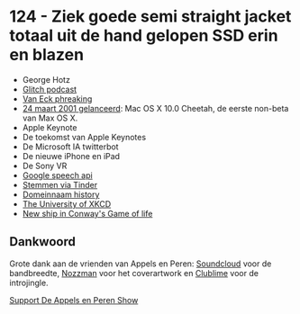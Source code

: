 # 124 - Ziek goede semi straight jacket totaal uit de hand gelopen SSD erin en blazen

<ul>
<li>George Hotz</li>
<li><a href="http://www.glitch.show" rel="nofollow">Glitch podcast</a></li>
<li><a href="https://en.wikipedia.org/wiki/Van_Eck_phreaking" rel="nofollow">Van Eck phreaking</a></li>
<li><a href="https://www.youtube.com/watch?v=Ko4V3G4NqII" rel="nofollow">24 maart 2001 gelanceerd</a>: Mac OS X 10.0 Cheetah, de eerste non-beta van Max OS X.</li>
<li>Apple Keynote</li>
<li>De toekomst van Apple Keynotes</li>
<li>De Microsoft IA twitterbot</li>
<li>De nieuwe iPhone en iPad</li>
<li>De Sony VR</li>
<li><a href="https://news.ycombinator.com/item?id=11347872" rel="nofollow">Google speech api</a></li>
<li><a href="http://www.buzzfeed.com/brendanklinkenberg/tinder-wants-you-to-vote#.hbD4J988l" rel="nofollow">Stemmen via Tinder</a></li>
<li><a href="https://namecorp.com/billions-registered/" rel="nofollow">Domeinnaam history</a></li>
<li><a href="http://kottke.org/16/03/the-university-of-xkcd" rel="nofollow">The University of XKCD</a></li>
<li><a href="https://niginsblog.wordpress.com/2016/03/07/new-spaceship-speed-in-conways-game-of-life/" rel="nofollow">New ship in Conway's Game of life</a></li>
</ul>

<h2>Dankwoord</h2>

<p>Grote dank aan de vrienden van Appels en Peren: <a href="http://soundcloud.com" rel="nofollow">Soundcloud</a> voor de bandbreedte, <a href="http://www.nozzman.com/" rel="nofollow">Nozzman</a> voor het coverartwork en <a href="http://twitter.com/#!/clublime" rel="nofollow">Clublime</a> voor de introjingle.</p><p><a href="https://www.patreon.com/appelsenperenshow" rel="payment">Support De Appels en Peren Show</a></p>